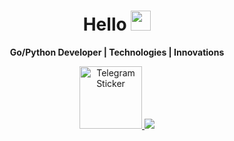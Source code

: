<h1 align="center">Hello <img src="https://github.com/blackcater/blackcater/raw/main/images/Hi.gif" height="32"/></h1>
<p align="center">
  <strong>Go/Python Developer | Technologies | Innovations</strong><br>
</p>

<p align="center">
  <a href="https://telegram.me/rasalghouI">
    <img src="https://freelogopng.com/images/all_img/1683044996telegram-logo-png.png" alt="Telegram Sticker" width="100px">
  </a>
  <img src="https://go.dev/blog/go-brand/Go-Logo/PNG/Go-Logo_White.png">
</p>
